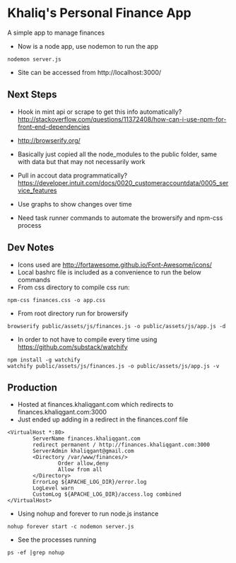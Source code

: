 Khaliq's Personal Finance App
===

A simple app to manage finances

* Now is a node app, use nodemon to run the app
```
nodemon server.js
```
* Site can be accessed from http://localhost:3000/

## Next Steps
* Hook in mint api or scrape to get this info automatically?
http://stackoverflow.com/questions/11372408/how-can-i-use-npm-for-front-end-dependencies
* http://browserify.org/
* Basically just copied all the node_modules to the public folder, same with data
but that may not necessarily work
* Pull in accout data programmatically? https://developer.intuit.com/docs/0020_customeraccountdata/0005_service_features
* Use graphs to show changes over time

* Need task runner commands to automate the browersify and npm-css process

## Dev Notes
* Icons used are http://fortawesome.github.io/Font-Awesome/icons/
* Local bashrc file is included as a convenience to run the below commands
* From css directory to compile css run:
```
npm-css finances.css -o app.css
```
* From root directory run for browersify
```
browserify public/assets/js/finances.js -o public/assets/js/app.js -d
```
* In order to not have to compile every time using https://github.com/substack/watchify
```
npm install -g watchify
watchify public/assets/js/finances.js -o public/assets/js/app.js -v
```

## Production
* Hosted at finances.khaliqgant.com which redirects to finances.khaliqgant.com:3000
* Just ended up adding in a redirect in the finances.conf file
```
<VirtualHost *:80>
        ServerName finances.khaliqgant.com
        redirect permanent / http://finances.khaliqgant.com:3000
        ServerAdmin khaliqgant@gmail.com
        <Directory /var/www/finances/>
                Order allow,deny
                Allow from all
        </Directory>
        ErrorLog ${APACHE_LOG_DIR}/error.log
        LogLevel warn
        CustomLog ${APACHE_LOG_DIR}/access.log combined
</VirtualHost>
```
* Using nohup and forever to run node.js instance
```
nohup forever start -c nodemon server.js
```
* See the processes running
```
ps -ef |grep nohup
```

